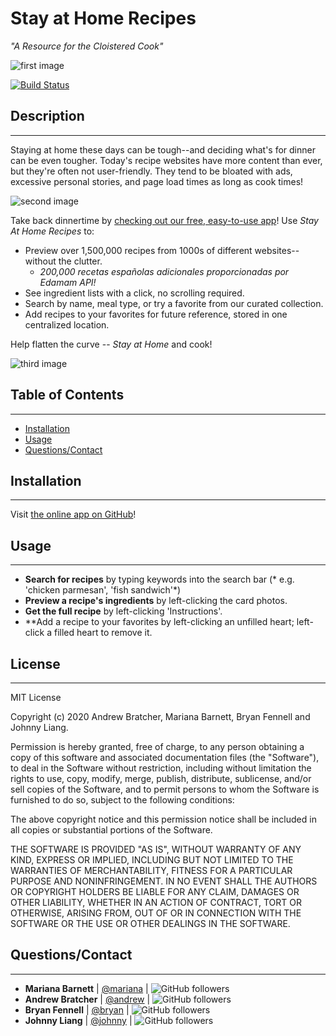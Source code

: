 
# Stay at Home Recipes 
*"A Resource for the Cloistered Cook"*

![first image](https://i.ibb.co/kSJnytk/image1-small-github.png)

[![Build Status](https://travis-ci.com/tanksareforcowards/stay_at_home_recipes.svg?branch=master)](https://travis-ci.com/tanksareforcowards/stay_at_home_recipes)

## Description
----
Staying at home these days can be tough--and deciding what's for dinner can be even tougher.  Today's recipe websites have more content than ever, but they're often not user-friendly.  They tend to be bloated with ads, excessive personal stories, and page load times as long as cook times!

![second image](https://i.ibb.co/pKxxB8n/image3.png)

Take back dinnertime by [checking out our free, easy-to-use app](https://tanksareforcowards.github.io/Stay_at_Home_Recipes/)!  Use *Stay At Home Recipes* to:
- Preview over 1,500,000 recipes from 1000s of different websites--without the clutter.
    - *200,000 recetas españolas adicionales proporcionadas por Edamam API!*
- See ingredient lists with a click, no scrolling required.
- Search by name, meal type, or try a favorite from our curated collection.
- Add recipes to your favorites for future reference, stored in one centralized location.

Help flatten the curve -- *Stay at Home* and cook!

![third image](https://i.ibb.co/xf9qzhc/image2.gif)


## Table of Contents
----
* [Installation](#installation)
* [Usage](#usage)
* [Questions/Contact](#contact)


## Installation
----
Visit [the online app on GitHub](https://tanksareforcowards.github.io/Stay_at_Home_Recipes/)!


## Usage
----
- **Search for recipes** by typing keywords into the search bar (* e.g. 'chicken parmesan', 'fish sandwich'*)
- **Preview a recipe's ingredients** by left-clicking the card photos.
- **Get the full recipe** by left-clicking 'Instructions'.
- **Add a recipe to your favorites by left-clicking an unfilled heart; left-click a filled heart to remove it.

## License
----
MIT License

Copyright (c) 2020 Andrew Bratcher, Mariana Barnett, Bryan Fennell and Johnny Liang.

Permission is hereby granted, free of charge, to any person obtaining a copy
of this software and associated documentation files (the "Software"), to deal
in the Software without restriction, including without limitation the rights
to use, copy, modify, merge, publish, distribute, sublicense, and/or sell
copies of the Software, and to permit persons to whom the Software is
furnished to do so, subject to the following conditions:

The above copyright notice and this permission notice shall be included in all copies or substantial portions of the Software.

THE SOFTWARE IS PROVIDED "AS IS", WITHOUT WARRANTY OF ANY KIND, EXPRESS OR IMPLIED, INCLUDING BUT NOT LIMITED TO THE WARRANTIES OF MERCHANTABILITY, FITNESS FOR A PARTICULAR PURPOSE AND NONINFRINGEMENT. IN NO EVENT SHALL THE AUTHORS OR COPYRIGHT HOLDERS BE LIABLE FOR ANY CLAIM, DAMAGES OR OTHER LIABILITY, WHETHER IN AN ACTION OF CONTRACT, TORT OR OTHERWISE, ARISING FROM, OUT OF OR IN CONNECTION WITH THE SOFTWARE OR THE USE OR OTHER DEALINGS IN THE SOFTWARE.

## Questions/Contact
----

* **Mariana Barnett** | [@mariana](https://github.com/maribarnett3) | ![GitHub followers](https://img.shields.io/github/followers/maribarnett3?label=Follow&style=social)
* **Andrew Bratcher** | [@andrew](https://github.com/tanksareforcowards) | ![GitHub followers](https://img.shields.io/github/followers/tanksareforcowards?label=Follow&style=social)
* **Bryan Fennell** | [@bryan](https://github.com/bryan3023) | ![GitHub followers](https://img.shields.io/github/followers/bryan3023?label=Follow&style=social)
* **Johnny Liang** | [@johnny](https://github.com/juncongliang) | ![GitHub followers](https://img.shields.io/github/followers/juncongliang?label=Follow&style=social)
